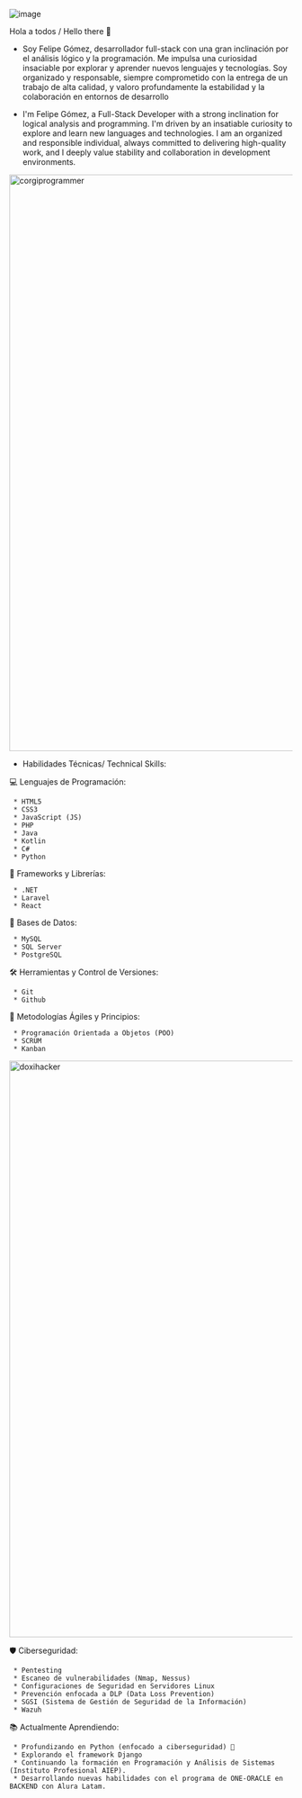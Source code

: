 ![image](https://github.com/user-attachments/assets/efd9e2ec-c747-486b-b739-445c66e60a42)


Hola a todos / Hello there 👋

* Soy Felipe Gómez, desarrollador full-stack con una gran inclinación por el análisis lógico y la programación. Me impulsa una curiosidad insaciable por explorar y aprender nuevos lenguajes y tecnologías. Soy organizado y responsable, siempre comprometido con la entrega de un trabajo de alta calidad, y valoro profundamente la estabilidad y la colaboración en entornos de desarrollo

* I'm Felipe Gómez, a Full-Stack Developer with a strong inclination for logical analysis and programming. I'm driven by an insatiable curiosity to explore and learn new languages and technologies. I am an organized and responsible individual, always committed to delivering high-quality work, and I deeply value stability and collaboration in development environments.

<img width="1024" height="1024" alt="corgiprogrammer" src="https://github.com/user-attachments/assets/7f234def-0f7c-4fd1-9ac7-d9c4afe1dcac" />

- Habilidades Técnicas/ Technical Skills:

💻 Lenguajes de Programación:

     * HTML5
     * CSS3
     * JavaScript (JS)
     * PHP
     * Java
     * Kotlin
     * C#
     * Python
      
🧱 Frameworks y Librerías:

     * .NET
     * Laravel
     * React

💾 Bases de Datos:

     * MySQL
     * SQL Server
     * PostgreSQL
      
🛠️ Herramientas y Control de Versiones:

     * Git
     * Github
      
🔄 Metodologías Ágiles y Principios:

     * Programación Orientada a Objetos (POO)
     * SCRUM
     * Kanban

<img width="1024" height="1024" alt="doxihacker" src="https://github.com/user-attachments/assets/f6228eea-0657-420f-b46a-0bf68fd7c8d4" />

🛡️ Ciberseguridad:

     * Pentesting
     * Escaneo de vulnerabilidades (Nmap, Nessus)
     * Configuraciones de Seguridad en Servidores Linux
     * Prevención enfocada a DLP (Data Loss Prevention)
     * SGSI (Sistema de Gestión de Seguridad de la Información)
     * Wazuh    

📚 Actualmente Aprendiendo:

     * Profundizando en Python (enfocado a ciberseguridad) 🐍
     * Explorando el framework Django
     * Continuando la formación en Programación y Análisis de Sistemas (Instituto Profesional AIEP).
     * Desarrollando nuevas habilidades con el programa de ONE-ORACLE en BACKEND con Alura Latam.
